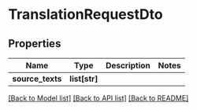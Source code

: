 # TranslationRequestDto

## Properties
Name | Type | Description | Notes
------------ | ------------- | ------------- | -------------
**source_texts** | **list[str]** |  | 

[[Back to Model list]](../README.md#documentation-for-models) [[Back to API list]](../README.md#documentation-for-api-endpoints) [[Back to README]](../README.md)

